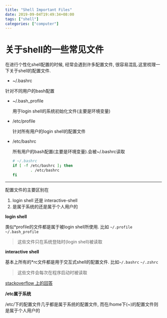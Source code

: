 ```yaml
---
title: "Shell Important Files"
date: 2019-09-04T19:49:34+08:00
tags: ["shell"]
categories: ["computer"]
---
```

# 关于shell的一些常见文件

在进行个性化shell配置的时候, 经常会遇到许多配置文件, 很容易混乱.这里梳理一下关于shell的配置文件.

-  ~/.bashrc

  针对不同用户的bash配置

- ~/.bash_profile

  用于login shell的系统初始化文件(主要是环境变量)

- /etc/profile

  针对所有用户的login shell的配置文件

- /etc/bashrc

  所有用户的bash配置(主要是环境变量).会被~/.bashrc读取

  ```bash
  # ~/.bashrc
  if [ -f /etc/bashrc ]; then
          . /etc/bashrc
  fi
  ```

---

配置文件的主要区别在

1. login shell 还是 interactive-shell
2. 是属于系统的还是属于个人用户的

**login shell**

类似\*profile的文件都是属于被login shell所使用. 比如 `~/.profile` `~/.bash_profile`

> 这些文件只在系统登陆时(login shell)被读取

**interactive shell**

基本上所有的\*rc文件都是用于交互式shell的配置文件. 比如`~/.bashrc` `~/.zshrc` 

> 这些文件会每次在程序启动时被读取

[stackoverflow 上的回答](https://stackoverflow.com/questions/415403/whats-the-difference-between-bashrc-bash-profile-and-environment )

**/etc属于系统**

/etc/下的配置文件几乎都是属于系统的配置文件, 而在/home下(~)的配置文件则是属于个人用户的
